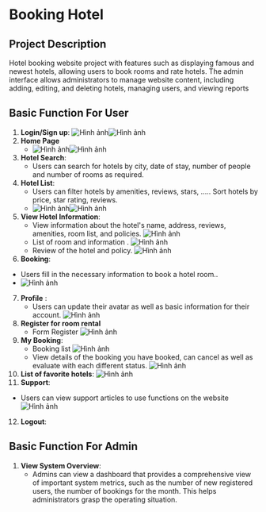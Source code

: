 # Booking Hotel

##  Project Description
Hotel booking website project with features such as displaying famous and newest hotels, allowing users to book rooms and rate hotels. The admin interface allows administrators to manage website content, including adding, editing, and deleting hotels, managing users, and viewing reports
##  Basic Function For User
1. **Login/Sign up**:
![Hình ảnh](image-markdown/login.png)![Hình ảnh](image-markdown/register.png)
2. **Home Page**
   - ![Hình ảnh](image-markdown/hompage-1.png)![Hình ảnh](image-markdown/hompage-2.png)
3. **Hotel Search**:
     - Users can search for hotels by city, date of stay, number of people and number of rooms as required.
4. **Hotel List**:
     - Users can filter hotels by amenities, reviews, stars, ..... Sort hotels by price, star rating, reviews.
     - ![Hình ảnh](image-markdown/hotel-list-1.png)![Hình ảnh](image-markdown/hotel-list-2.png)
5. **View Hotel Information**:
     - View information about the hotel's name, address, reviews, amenities, room list, and policies.
       ![Hình ảnh](image-markdown/hotel-detail-1.png)
     - List of room and information .
       ![Hình ảnh](image-markdown/room-detail.png)
     - Review of the hotel and policy.
         ![Hình ảnh](image-markdown/hotel-detail-2.png)
6. **Booking**:  
  - Users fill in the necessary information to book a hotel room..
  -  ![Hình ảnh](image-markdown/info-booking.png)
7. **Profile** :
     - Users can update their avatar as well as basic information for their account.
        ![Hình ảnh](image-markdown/profile-user.png)
8. **Register for room rental**
   - Form Register
      ![Hình ảnh](image-markdown/dangkybanphong.png)
9. **My Booking**:
     - Booking list
       ![Hình ảnh](image-markdown/list-booking.png)
     - View details of the booking you have booked, can cancel as well as evaluate with each different status.
      ![Hình ảnh](image-markdown/booking-detail.png)
10. **List of favorite hotels**:
    ![Hình ảnh](image-markdown/hotel-favourite.png)
11. **Support**:
   - Users can view support articles to use functions on the website
    ![Hình ảnh](image-markdown/support.png)
12. **Logout**:
##  Basic Function For Admin
1. **View System Overview**:
    - Admins can view a dashboard that provides a comprehensive view of important system metrics, such as the number of new registered users, the number of bookings for the month. This helps administrators grasp 
      the operating situation.
